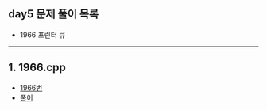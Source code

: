 ## day5 문제 풀이 목록
- 1966 프린터 큐  

---
## 1. 1966.cpp
- [1966번](https://www.acmicpc.net/problem/1966)
- [풀이](1966.cpp)
